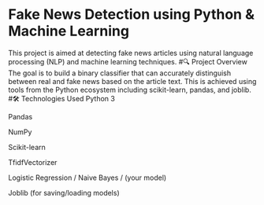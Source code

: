 # Fake News Detection using Python & Machine Learning
This project is aimed at detecting fake news articles using natural language processing (NLP) and machine learning techniques.
#🔍 Project Overview
The goal is to build a binary classifier that can accurately distinguish between real and fake news based on the article text. This is achieved using tools from the Python ecosystem including scikit-learn, pandas, and joblib.
#🛠️ Technologies Used
Python 3

Pandas

NumPy

Scikit-learn

TfidfVectorizer

Logistic Regression / Naive Bayes / (your model)

Joblib (for saving/loading models)
